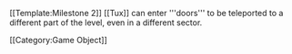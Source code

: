 [[Template:Milestone 2]]
[[Tux]] can enter '''doors''' to be teleported to a different part of the level, even in a different sector.

[[Category:Game Object]]
